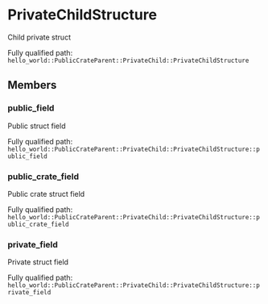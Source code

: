 # PrivateChildStructure

Child private struct


Fully qualified path: `hello_world::PublicCrateParent::PrivateChild::PrivateChildStructure`

## Members

### public_field

Public struct field

Fully qualified path: `hello_world::PublicCrateParent::PrivateChild::PrivateChildStructure::public_field`


### public_crate_field

Public crate struct field

Fully qualified path: `hello_world::PublicCrateParent::PrivateChild::PrivateChildStructure::public_crate_field`


### private_field

Private struct field

Fully qualified path: `hello_world::PublicCrateParent::PrivateChild::PrivateChildStructure::private_field`


